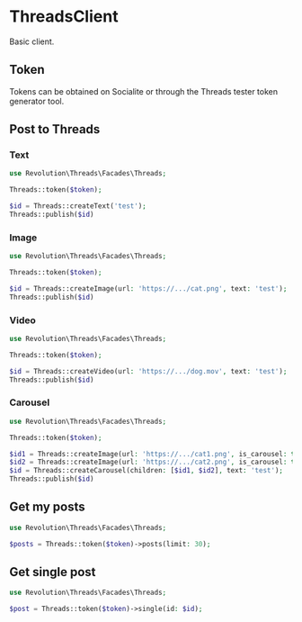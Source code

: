 ThreadsClient
====

Basic client.

## Token
Tokens can be obtained on Socialite or through the Threads tester token generator tool.

## Post to Threads

### Text
```php
use Revolution\Threads\Facades\Threads;

Threads::token($token);

$id = Threads::createText('test');
Threads::publish($id)
```

### Image
```php
use Revolution\Threads\Facades\Threads;

Threads::token($token);

$id = Threads::createImage(url: 'https://.../cat.png', text: 'test');
Threads::publish($id)
```

### Video
```php
use Revolution\Threads\Facades\Threads;

Threads::token($token);

$id = Threads::createVideo(url: 'https://.../dog.mov', text: 'test');
Threads::publish($id)
```

### Carousel
```php
use Revolution\Threads\Facades\Threads;

Threads::token($token);

$id1 = Threads::createImage(url: 'https://.../cat1.png', is_carousel: true);
$id2 = Threads::createImage(url: 'https://.../cat2.png', is_carousel: true);
$id = Threads::createCarousel(children: [$id1, $id2], text: 'test');
Threads::publish($id)
```

## Get my posts

```php
use Revolution\Threads\Facades\Threads;

$posts = Threads::token($token)->posts(limit: 30);
```

## Get single post

```php
use Revolution\Threads\Facades\Threads;

$post = Threads::token($token)->single(id: $id);
```
